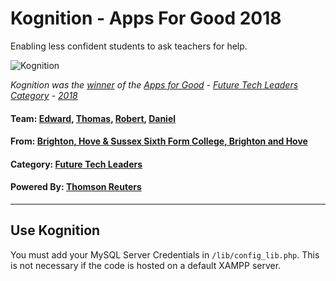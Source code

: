 # Kognition - Apps For Good 2018
Enabling less confident students to ask teachers for help.

![Kognition](https://dashboard.appsforgood.org/assets/public/awards/2018/finalists/kognition-b5244a9f284152e068d3b0ccf0b921e6439af0f61504753a5a89c0b052a02c58.png)

*Kognition was the [winner](https://dashboard.appsforgood.org/public/awards/2018/kognition) of the [Apps for Good](https://www.appsforgood.org/) - [Future Tech Leaders Category](https://dashboard.appsforgood.org/public/awards/2018/categories/future-tech-leaders) - [2018](https://dashboard.appsforgood.org/public/awards/2018/winners)*

#### **Team:** [Edward](https://github.com/EdwardWeatherley), [Thomas](https://github.com/tombulled), [Robert](https://github.com/RobertRaye), [Daniel](https://github.com/Robog8r)
#### **From:** [Brighton, Hove & Sussex Sixth Form College, Brighton and Hove](https://www.bhasvic.ac.uk/)
#### **Category:** [Future Tech Leaders](https://dashboard.appsforgood.org/public/awards/2018/categories/future-tech-leaders)
#### **Powered By:** [Thomson Reuters](https://www.thomsonreuters.com/en.html)

-------------------

## Use Kognition
You must add your MySQL Server Credentials in `/lib/config_lib.php`.
This is not necessary if the code is hosted on a default XAMPP server.
